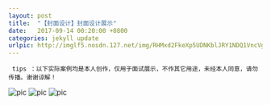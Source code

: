 ```yaml
---
layout: post
title:  "【封面设计】封面设计展示"
date:   2017-09-14 00:20:00 +0800
categories: jekyll update
urlpic: http://imglf5.nosdn.127.net/img/RHMxd2FkeXp5UDNKblJRY1NDQ1VncVg5Y2R6ZnpFbzlrLzlqMkhoT2UxelRNbTgrZ3d6dWVBPT0.jpg
---
```



` tips ：以下实际案例均是本人创作，仅用于面试展示，不作其它用途，未经本人同意，请勿传播。谢谢谅解！`

![pic](http://imglf3.nosdn.127.net/img/RHMxd2FkeXp5UDNKblJRY1NDQ1VnajYwVnpYMldvOFZqVkNJdjdOcGhIc0RIMlo4MUVZTWpnPT0.jpg)
![pic](http://imglf6.nosdn.127.net/img/RHMxd2FkeXp5UDNKblJRY1NDQ1VncGVBYThNbHlIOVJTQktIeFhkaFdBcWpSWkdDZjU3NUN3PT0.jpg)
![pic](http://imglf5.nosdn.127.net/img/RHMxd2FkeXp5UDNKblJRY1NDQ1VncHhCcnlpQzlxbmNwaGJtdWg1Um5SOWpHMERYM285T0p3PT0.jpg)

